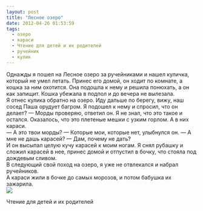 ```yaml
---
layout: post
title: "Лесное озеро"
date: 2012-04-26 01:53:59
tags:
  - озеро
  - караси
  - Чтение для детей и их родителей
  - ручейник
  - кулик
---
```

Однажды я пошел на Лесное озеро за ручейниками и нашел куличка, который
не умел летать. Принес его домой, он ходит по комнате, а кошка за ним
охотится. Она подошла к нему и решила понюхать, а он как запищит. Кошка
убежала в подпол и до вечера не вылезала.  
Я отнес кулика обратно на озеро. Иду дальше по берегу, вижу, наш сосед
Паша орудует багром. Я подошел к нему и спросил, что он делает? — Морды
проверяю, ответил он. Я не знал, что это такое и остался. Оказалось, что
это плетеные мешки с узким горлом. А в них караси.  
 — А это твои морды? — Которые мои, которые нет, улыбнулся он. — А мне
не дашь карасей? — Дам, почему не дать?  
И он высыпал целую кучу карасей к моим ногам. Я снял рубашку и сложил
карасей в нее, принес домой и отпустил в бочку, что стояла под дождевым
сливом.  
В следующий свой поход на озеро, я уже не отвлекался и набрал
ручейников.  
А караси жили в бочке до самых морозов, и потом бабушка их зажарила.  
![](http://fishingguru.ru/uploads/images/00/00/01/2012/04/25/6f8529.jpg)

Чтение для детей и их родителей

